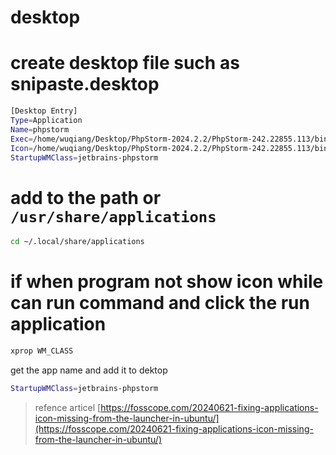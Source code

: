 # desktop

# create desktop file such as snipaste.desktop

```sh
[Desktop Entry]
Type=Application
Name=phpstorm
Exec=/home/wuqiang/Desktop/PhpStorm-2024.2.2/PhpStorm-242.22855.113/bin/phpstorm
Icon=/home/wuqiang/Desktop/PhpStorm-2024.2.2/PhpStorm-242.22855.113/bin/phpstorm.svg
StartupWMClass=jetbrains-phpstorm
```

# add to the path or `/usr/share/applications`

```sh
cd ~/.local/share/applications
```

# if when program not show icon while can run command and click the run application

```sh
xprop WM_CLASS
```

get the app name and add it to dektop

```sh
StartupWMClass=jetbrains-phpstorm
```

> refence articel [https://fosscope.com/20240621-fixing-applications-icon-missing-from-the-launcher-in-ubuntu/](https://fosscope.com/20240621-fixing-applications-icon-missing-from-the-launcher-in-ubuntu/)